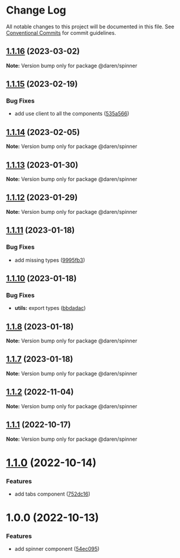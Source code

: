# Change Log

All notable changes to this project will be documented in this file.
See [Conventional Commits](https://conventionalcommits.org) for commit guidelines.

## [1.1.16](https://github.com/darenmalfait/darenui/compare/@daren/spinner@1.1.15...@daren/spinner@1.1.16) (2023-03-02)

**Note:** Version bump only for package @daren/spinner





## [1.1.15](https://github.com/darenmalfait/darenui/compare/@daren/spinner@1.1.14...@daren/spinner@1.1.15) (2023-02-19)


### Bug Fixes

* add use client to all the components ([535a566](https://github.com/darenmalfait/darenui/commit/535a56654d9b77090f4a26eae2621b55731edf26))





## [1.1.14](https://github.com/darenmalfait/darenui/compare/@daren/spinner@1.1.13...@daren/spinner@1.1.14) (2023-02-05)

**Note:** Version bump only for package @daren/spinner





## [1.1.13](https://github.com/darenmalfait/darenui/compare/@daren/spinner@1.1.12...@daren/spinner@1.1.13) (2023-01-30)

**Note:** Version bump only for package @daren/spinner





## [1.1.12](https://github.com/darenmalfait/darenui/compare/@daren/spinner@1.1.11...@daren/spinner@1.1.12) (2023-01-29)

**Note:** Version bump only for package @daren/spinner





## [1.1.11](https://github.com/darenmalfait/darenui/compare/@daren/spinner@1.1.10...@daren/spinner@1.1.11) (2023-01-18)


### Bug Fixes

* add missing types ([9995fb3](https://github.com/darenmalfait/darenui/commit/9995fb35e1e6a95a4b33be2ee140ec3fc7486b8d))





## [1.1.10](https://github.com/darenmalfait/darenui/compare/@daren/spinner@1.1.8...@daren/spinner@1.1.10) (2023-01-18)


### Bug Fixes

* **utils:** export types ([bbdadac](https://github.com/darenmalfait/darenui/commit/bbdadace754fa21cae5ed7e7fe4e249ab7143bc6))





## [1.1.8](https://github.com/darenmalfait/darenui/compare/@daren/spinner@1.1.7...@daren/spinner@1.1.8) (2023-01-18)

**Note:** Version bump only for package @daren/spinner





## [1.1.7](https://github.com/darenmalfait/darenui/compare/@daren/spinner@1.1.6...@daren/spinner@1.1.7) (2023-01-18)

**Note:** Version bump only for package @daren/spinner





## [1.1.2](https://github.com/darenmalfait/darenui/compare/@daren/spinner@1.1.1...@daren/spinner@1.1.2) (2022-11-04)

**Note:** Version bump only for package @daren/spinner

## [1.1.1](https://github.com/darenmalfait/darenui/compare/@daren/spinner@1.1.0...@daren/spinner@1.1.1) (2022-10-17)

**Note:** Version bump only for package @daren/spinner

# [1.1.0](https://github.com/darenmalfait/darenui/compare/@daren/spinner@1.0.0...@daren/spinner@1.1.0) (2022-10-14)

### Features

- add tabs component ([752dc16](https://github.com/darenmalfait/darenui/commit/752dc16448f0abe47af1c4f32459cf2ac741a40c))

# 1.0.0 (2022-10-13)

### Features

- add spinner component ([54ec095](https://github.com/darenmalfait/darenui/commit/54ec095f2b38f5d3ff7c2d2677f9b7b27aa86db7))
